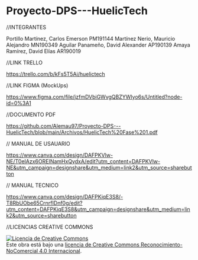 # Proyecto-DPS---HuelicTech

//INTEGRANTES

Portillo Martínez, Carlos Emerson PM191144
Martínez Nerio, Mauricio Alejandro MN190349
Aguilar Panameño, David Alexander AP190139
Amaya Ramírez, David Elías AR190019


//LINK TRELLO

https://trello.com/b/kFs5T5Ai/huelictech

//LINK FIGMA (MockUps)

https://www.figma.com/file/jzfmDVbiGWvgQBZYWIyo6s/Untitled?node-id=0%3A1

//DOCUMENTO PDF

https://github.com/Alemau97/Proyecto-DPS---HuelicTech/blob/main/Archivos/HuelicTech%20Fase%201.pdf

// MANUAL DE USAUARIO

https://www.canva.com/design/DAFPKVlw-NE/T0eIAzx6OREINamHxQydxA/edit?utm_content=DAFPKVlw-NE&utm_campaign=designshare&utm_medium=link2&utm_source=sharebutton

// MANUAL TECNICO

https://www.canva.com/design/DAFPKiqE3S8/-T8RbUObe65CrnrfIDnf0g/edit?utm_content=DAFPKiqE3S8&utm_campaign=designshare&utm_medium=link2&utm_source=sharebutton

//LICENCIAS CREATIVE COMMONS

<a rel="license" href="http://creativecommons.org/licenses/by-nc/4.0/"><img alt="Licencia de Creative Commons" style="border-width:0" src="https://i.creativecommons.org/l/by-nc/4.0/88x31.png" /></a><br />Este obra está bajo una <a rel="license" href="http://creativecommons.org/licenses/by-nc/4.0/">licencia de Creative Commons Reconocimiento-NoComercial 4.0 Internacional</a>.
